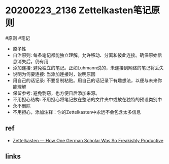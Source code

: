 # 20200223_2136 Zettelkasten笔记原则
#原则 #笔记 

*  原子性
*  自治原则: 每条笔记都能独立理解。允许移动、分离和彼此连接。确保原始信息消失后，仍有用
*  添加连接: 避免独立的笔记。正如Luhmann说的，未连接到网络的笔记将丢失
*  说明为何要连接: 当添加连接时，说明原因
*  用自己的话记录: 不要复制粘贴。用自己的话记录下有趣想法，以便与未来你能理解
*  保留参考:  避免剽窃，也方便日后添加来源。
*  不用担心结构: 不用担心将笔记放在整洁的文件夹中或放在独特的预设类别中
*  永不删除
*  不用担心，添加注释：你的Zettelkasten中永远不会包含太多信息

## ref
- [Zettelkasten — How One German Scholar Was So Freakishly Productive](https://writingcooperative.com/zettelkasten-how-one-german-scholar-was-so-freakishly-productive-997e4e0ca125)


## links